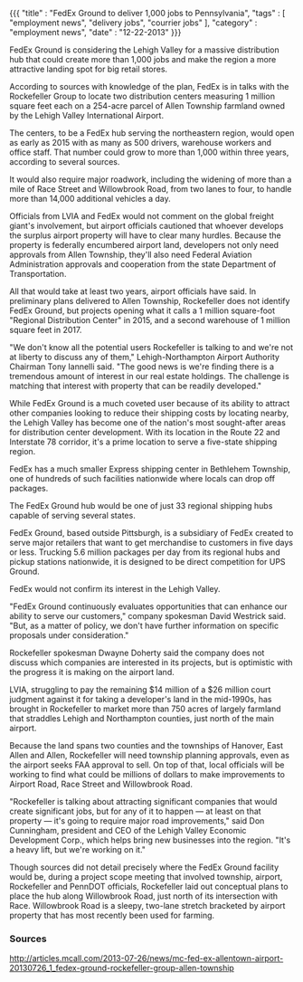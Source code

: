 {{{
    "title"    : "FedEx Ground to deliver 1,000 jobs to Pennsylvania",
    "tags"     : [ "employment news", "delivery jobs", "courrier jobs" ],
    "category" : "employment news",
    "date"     : "12-22-2013"
}}}

FedEx Ground is considering the Lehigh Valley for a massive distribution hub that could create more than 1,000 jobs and make the region a more attractive landing spot for big retail stores.

According to sources with knowledge of the plan, FedEx is in talks with the Rockefeller Group to locate two distribution centers measuring 1 million square feet each on a 254-acre parcel of Allen Township farmland owned by the Lehigh Valley International Airport.

The centers, to be a FedEx hub serving the northeastern region, would open as early as 2015 with as many as 500 drivers, warehouse workers and office staff. That number could grow to more than 1,000 within three years, according to several sources.

It would also require major roadwork, including the widening of more than a mile of Race Street and Willowbrook Road, from two lanes to four, to handle more than 14,000 additional vehicles a day.

Officials from LVIA and FedEx would not comment on the global freight giant's involvement, but airport officials cautioned that whoever develops the surplus airport property will have to clear many hurdles. Because the property is federally encumbered airport land, developers not only need approvals from Allen Township, they'll also need Federal Aviation Administration approvals and cooperation from the state Department of Transportation.

All that would take at least two years, airport officials have said. In preliminary plans delivered to Allen Township, Rockefeller does not identify FedEx Ground, but projects opening what it calls a 1 million square-foot "Regional Distribution Center" in 2015, and a second warehouse of 1 million square feet in 2017.

"We don't know all the potential users Rockefeller is talking to and we're not at liberty to discuss any of them," Lehigh-Northampton Airport Authority Chairman Tony Iannelli said. "The good news is we're finding there is a tremendous amount of interest in our real estate holdings. The challenge is matching that interest with property that can be readily developed."

While FedEx Ground is a much coveted user because of its ability to attract other companies looking to reduce their shipping costs by locating nearby, the Lehigh Valley has become one of the nation's most sought-after areas for distribution center development. With its location in the Route 22 and Interstate 78 corridor, it's a prime location to serve a five-state shipping region.

FedEx has a much smaller Express shipping center in Bethlehem Township, one of hundreds of such facilities nationwide where locals can drop off packages.

The FedEx Ground hub would be one of just 33 regional shipping hubs capable of serving several states.

FedEx Ground, based outside Pittsburgh, is a subsidiary of FedEx created to serve major retailers that want to get merchandise to customers in five days or less. Trucking 5.6 million packages per day from its regional hubs and pickup stations nationwide, it is designed to be direct competition for UPS Ground.

FedEx would not confirm its interest in the Lehigh Valley.

"FedEx Ground continuously evaluates opportunities that can enhance our ability to serve our customers," company spokesman David Westrick said. "But, as a matter of policy, we don't have further information on specific proposals under consideration."

Rockefeller spokesman Dwayne Doherty said the company does not discuss which companies are interested in its projects, but is optimistic with the progress it is making on the airport land.

LVIA, struggling to pay the remaining $14 million of a $26 million court judgment against it for taking a developer's land in the mid-1990s, has brought in Rockefeller to market more than 750 acres of largely farmland that straddles Lehigh and Northampton counties, just north of the main airport.

Because the land spans two counties and the townships of Hanover, East Allen and Allen, Rockefeller will need township planning approvals, even as the airport seeks FAA approval to sell. On top of that, local officials will be working to find what could be millions of dollars to make improvements to Airport Road, Race Street and Willowbrook Road.

"Rockefeller is talking about attracting significant companies that would create significant jobs, but for any of it to happen — at least on that property — it's going to require major road improvements," said Don Cunningham, president and CEO of the Lehigh Valley Economic Development Corp., which helps bring new businesses into the region. "It's a heavy lift, but we're working on it."

Though sources did not detail precisely where the FedEx Ground facility would be, during a project scope meeting that involved township, airport, Rockefeller and PennDOT officials, Rockefeller laid out conceptual plans to place the hub along Willowbrook Road, just north of its intersection with Race. Willowbrook Road is a sleepy, two-lane stretch bracketed by airport property that has most recently been used for farming.

### Sources ###
http://articles.mcall.com/2013-07-26/news/mc-fed-ex-allentown-airport-20130726_1_fedex-ground-rockefeller-group-allen-township